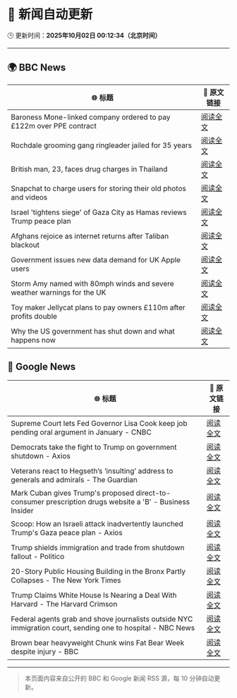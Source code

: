 # 🧠 新闻自动更新

🕒 更新时间：**2025年10月02日 00:12:34（北京时间）**

---

## 🌍 BBC News

| 🌐 标题 | 🔗 原文链接 |
|--------|-------------|
| Baroness Mone-linked company ordered to pay £122m over PPE contract | [阅读全文](https://www.bbc.com/news/articles/c1792rk7ynko?at_medium=RSS&at_campaign=rss) |
| Rochdale grooming gang ringleader jailed for 35 years | [阅读全文](https://www.bbc.com/news/articles/c36k2595k69o?at_medium=RSS&at_campaign=rss) |
| British man, 23, faces drug charges in Thailand | [阅读全文](https://www.bbc.com/news/articles/czdj2vdrpv1o?at_medium=RSS&at_campaign=rss) |
| Snapchat to charge users for storing their old photos and videos | [阅读全文](https://www.bbc.com/news/articles/cz69238p5p8o?at_medium=RSS&at_campaign=rss) |
| Israel 'tightens siege' of Gaza City as Hamas reviews Trump peace plan | [阅读全文](https://www.bbc.com/news/articles/cvgnznkjrx6o?at_medium=RSS&at_campaign=rss) |
| Afghans rejoice as internet returns after Taliban blackout | [阅读全文](https://www.bbc.com/news/articles/c0jq2q5jnw3o?at_medium=RSS&at_campaign=rss) |
| Government issues new data demand for UK Apple users | [阅读全文](https://www.bbc.com/news/articles/c740r0m4mzjo?at_medium=RSS&at_campaign=rss) |
| Storm Amy named with 80mph winds and severe weather warnings for the UK | [阅读全文](https://www.bbc.com/weather/articles/cy042drenj8o?at_medium=RSS&at_campaign=rss) |
| Toy maker Jellycat plans to pay owners £110m after profits double | [阅读全文](https://www.bbc.com/news/articles/c98dr6yj8dlo?at_medium=RSS&at_campaign=rss) |
| Why the US government has shut down and what happens now | [阅读全文](https://www.bbc.com/news/articles/crrj1znp0pyo?at_medium=RSS&at_campaign=rss) |

## 📰 Google News

| 🌐 标题 | 🔗 原文链接 |
|--------|-------------|
| Supreme Court lets Fed Governor Lisa Cook keep job pending oral argument in January - CNBC | [阅读全文](https://news.google.com/rss/articles/CBMiekFVX3lxTE00UjBFTWZlbjZDaTN1dWxqRmRJdjN3YmdodXNzU001cmI5S09YaHRIUGZ4Z0E2aFU0Q1I5cl9rNWdWMjFEbDFYR1RLMHhKTFFVRVdraWI5bjBva0NNaFIwRS1zRHdSRHhQUTR2YVVud3dIbzJIWkVLV29R0gF_QVVfeXFMTUN5LVZGR1pNQzBwalZlbnVOU1NGM3lVMFZJVTRJeEdnMXo1YnVIc1NVSUZUVVFMYkp5MTAwM2RHXzk1QVQ5RFZpb3VWbDBUWTJYQVRuUWtUZ25qdWhGb2pka0s1YmtQbFFULUpuNERHMTBGLTJJUFQ1MFVrbHlvVQ?oc=5) |
| Democrats take the fight to Trump on government shutdown - Axios | [阅读全文](https://news.google.com/rss/articles/CBMid0FVX3lxTE01UGNibVdPTktuZVRPNmt1OE1WbTNnUm5uVW5XR1NnVERQWWhUWnd6SldNVDJ4ajZsU2ZmbXp4Mmk3c0tfV29mMmhVaHJOVHpYMmlkUDFaR2Rrdld3RGlHTkhtWl9NXzNaMmlxS1RvUllrM1ZLT1Nr?oc=5) |
| Veterans react to Hegseth’s ‘insulting’ address to generals and admirals - The Guardian | [阅读全文](https://news.google.com/rss/articles/CBMilgFBVV95cUxOYzhkQnBfS3dmblNzRDVIeG9Sa0lwNHIweFFmTFphWTBPWDQzYWZfbWp2V1J0alRJaDlRei13MTUxd3ctVXFxRmpMVW9URnBCd3FRLXdwenpQQ1hycW1hRWhTQW9CLWhGUXVReEtUREpPWW1nYmp6RHV5VGJTdlVxcVhMSV9kRDlXdC1ZbkNNdmNrdGl6S1E?oc=5) |
| Mark Cuban gives Trump's proposed direct-to-consumer prescription drugs website a 'B' - Business Insider | [阅读全文](https://news.google.com/rss/articles/CBMipwFBVV95cUxOWXJ1cjhRUkZYNFhqa1l6NGJiNGF3cUhzN1dmZW42NzFCSmlVMHI3R1FWVXl2R0FOeEN1QkVHcEROUDUtY1NnN3k4SnEzT3pGclk1aUVpb2tLUEplMnRMUjRSSDdCeHh1N3RVZG51OGhlN1poQTVOdkFBRGxkSkpOajhSZU1WTjFmSkJJX09mYlpoQllVOG9ManFIbmJ3R1ZWdG9qdlJ0VQ?oc=5) |
| Scoop: How an Israeli attack inadvertently launched Trump's Gaza peace plan - Axios | [阅读全文](https://news.google.com/rss/articles/CBMiqgFBVV95cUxORDRBSUNNdldpbjNWVUt2UkN6TjM1cTh1QnkyZGQ2T3ZmbTVxV1BpS1VHWmlNWVhaU1Z4N3RkNVh3MWNpM1c5d25VaW5NbXZuT0tOMzEwbFJrXzZFWEZ1d3ZOcDEyUVUzcFdla0NEWVBkRmlzLUlPc1lvRFhNbEdMYXoyZlpuUXgyVHpyeTU3Z09FbDhYV3dGWGtWd1pzZjl4OEhJdmVMQjhqdw?oc=5) |
| Trump shields immigration and trade from shutdown fallout - Politico | [阅读全文](https://news.google.com/rss/articles/CBMilgFBVV95cUxOZXJUX2FEdWM3ankwS1QtTmluMGRIVVBqQldmSEdYM3EwTm1fYnNUMGhGY0pVc0hDOWdyRGN0TFBpRi1ST1ZaRlhGclBOOUJ2YlBpY3ZndXVBY0NxVl8tMDRRYjVrQUZzUnN0c1g1ZEtmeFpjUXpMeVpDM19WUndFX3dGZVpPU2JDOXJwSVk1WkY5eXRTZmc?oc=5) |
| 20-Story Public Housing Building in the Bronx Partly Collapses - The New York Times | [阅读全文](https://news.google.com/rss/articles/CBMiigFBVV95cUxPdTd2dzY0ODlSMlgtMW9YWEFKZkoxbVp1ampsS2hQbkdMbXZibTVGeF8tZmJ4NmNsS1pOMmxDTjI5MElUZ2xWd2JHa1I3dnBoZ21MWWVrRi1PTW45dDhubGU0T3p6TEhMajdNUUFxLS02RnQzQlJsWXhYMVAyaVVUUks4cjh1clE3ZlE?oc=5) |
| Trump Claims White House Is Nearing a Deal With Harvard - The Harvard Crimson | [阅读全文](https://news.google.com/rss/articles/CBMieEFVX3lxTE5WT0hQMFZRWERQZGRnc0M2dGN1Ynhyc1VtX3JZTEM4aFpScko4Yk93Z25xRnZYcjZ2RUY1dnRCZTl4VW1YUzY4b1J0STd4NUxnd0NRT3c0R3JMWjhpRWtfVW9Ub1lLamUwT2dGeFJXUDN5aHBoenJCdQ?oc=5) |
| Federal agents grab and shove journalists outside NYC immigration court, sending one to hospital - NBC News | [阅读全文](https://news.google.com/rss/articles/CBMiugFBVV95cUxQTnlGRTZyVU1kNVJPY3B0U1p3Q0gzSFFlUmJMYVVub3lUVzRZME5zZ0pVVTUxUDdTaHVvb1lQTGVZeFdvelZrZm1rcV9UTFJBeFh2RkZybG9odlpxYzBLTm5EVVV3QTAxWTQ0bWREbDR4ZThyeHNrVngtOXZMNzY5TDVNWHZScTNMbjJmMWpSX21sZHdnSmRQUnZXVVBWaFBtbDVPeThybS00ZjBRUW1fOG5YeVB0QVRwWmfSAVZBVV95cUxNZmJoZFhVYjRtVlhnRlhsbnBOdk84OFZfNmdGVWFUUUFwRHk5cl9wTy03blhlNHlXSDE1Ty1WY2cxcm9nbUlPdUsxM3ItVTVyb3lTS3VHdw?oc=5) |
| Brown bear heavyweight Chunk wins Fat Bear Week despite injury - BBC | [阅读全文](https://news.google.com/rss/articles/CBMiWkFVX3lxTFBuZVBJdkhvcUNKSzdKblQxNnlvdkhrWGg2RHQyOUhEZHVwa2txZjNKQnhYUzJPOXRPVFhSX0tHSExzRC1ZTHFoUVAyc2dJZ1ZJU2Z0LTZma0VKQdIBX0FVX3lxTE5kcUNPRXVZRzRnRnR1MHNGMWdfaU5CZTdVN0FDakM0b3FNb0RNcUpDLTJfYmtPUjQ2N1hEMUhndVFNd0UtbVVKUnFqeG1mVkdVblN4ZWlTSFo4RjlNQ2RJ?oc=5) |

---
> 本页面内容来自公开的 BBC 和 Google 新闻 RSS 源，每 10 分钟自动更新。